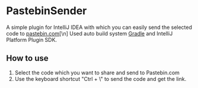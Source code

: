 # PastebinSender
A simple plugin for IntelliJ IDEA with which you can easily send the selected code to [pastebin.com](https://pastebin.com/)[\n]
Used auto build system [Gradle](https://gradle.org/) and IntelliJ Platform Plugin SDK.
## How to use
1. Select the code which you want to share and send to Pastebin.com
2. Use the keyboard shortcut "Ctrl + \\" to send the code and get the link.
